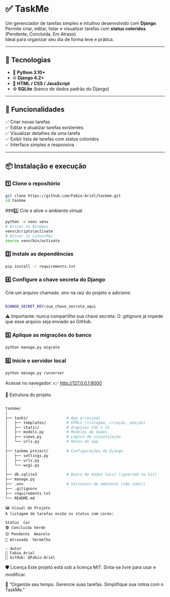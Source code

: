 # ✅ TaskMe

Um gerenciador de tarefas simples e intuitivo desenvolvido com **Django**.  
Permite criar, editar, listar e visualizar tarefas com **status coloridos** (Pendente, Concluída, Em Atraso).  
Ideal para organizar seu dia de forma leve e prática.

---

## 🚀 Tecnologias

- 🐍 **Python 3.10+**
- 🌐 **Django 4.2+**
- 🎨 **HTML / CSS / JavaScript**
- ⚙️ **SQLite** (banco de dados padrão do Django)

---

## 🧩 Funcionalidades

✅ Criar novas tarefas  
✅ Editar e atualizar tarefas existentes  
✅ Visualizar detalhes de uma tarefa  
✅ Exibir lista de tarefas com status coloridos  
✅ Interface simples e responsiva  

---

## 📦 Instalação e execução

### 1️⃣ Clone o repositório
```bash
git clone https://github.com/Fabio-Ariel/taskme.git
cd taskme
````
###2️⃣ Crie e ative o ambiente virtual
```bash
python -m venv venv
# Ativar no Windows
venv\Scripts\activate
# Ativar no Linux/Mac
source venv/bin/activate
```
### 3️⃣ Instale as dependências
```bash
pip install -r requirements.txt
```
### 4️⃣ Configure a chave secreta do Django
Crie um arquivo chamado .env na raiz do projeto e adicione:
```bash

DJANGO_SECRET_KEY=sua_chave_secreta_aqui
```
⚠️ Importante: nunca compartilhe sua chave secreta.
O .gitignore já impede que esse arquivo seja enviado ao GitHub.

### 5️⃣ Aplique as migrações do banco
```bash
python manage.py migrate
```
### 6️⃣ Inicie o servidor local
```bash
python manage.py runserver
```
Acesse no navegador:
👉 http://127.0.0.1:8000

📁 Estrutura do projeto
```bash

taskme/
│
├── tasks/                 # App principal
│   ├── templates/         # HTMLs (listagem, criação, edição)
│   ├── static/            # Arquivos CSS e JS
│   ├── models.py          # Modelos de dados
│   ├── views.py           # Lógica de visualização
│   └── urls.py            # Rotas do app
│
├── taskme_project/        # Configurações do Django
│   ├── settings.py
│   ├── urls.py
│   └── wsgi.py
│
├── db.sqlite3             # Banco de dados local (ignorado no Git)
├── manage.py
├── .env                   # Variáveis de ambiente (não subir)
├── .gitignore
├── requirements.txt
└── README.md
```
```
🖼️ Visual do Projeto
A listagem de tarefas exibe os status com cores:

Status	Cor
🟢 Concluída	Verde
🟡 Pendente	Amarelo
🔴 Atrasada	Vermelho
```
```
💡 Autor
👤 Fabio Ariel
📂 GitHub: @Fabio-Ariel
```
🛡️ Licença
Este projeto está sob a licença MIT.
Sinta-se livre para usar e modificar.

💬 “Organize seu tempo. Gerencie suas tarefas. Simplifique sua rotina com o TaskMe.”
